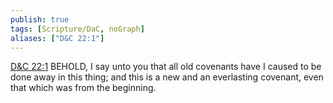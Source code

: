 ```yaml
---
publish: true
tags: [Scripture/DaC, noGraph]
aliases: ["D&C 22:1"]
---
```

[D&C 22:1](https://churchofjesuschrist.org/study/scriptures/dc-testament/dc/22?lang=eng&id=p1#p1) BEHOLD, I say unto you that all old covenants have I caused to be done away in this thing; and this is a new and an everlasting covenant, even that which was from the beginning.
